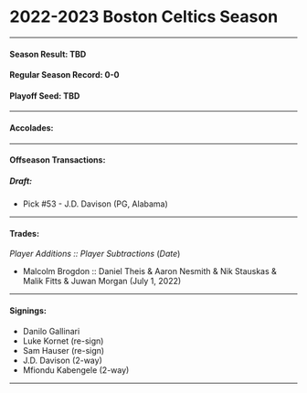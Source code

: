 # 2022-2023 Boston Celtics Season
----------------------------------
#### Season Result: TBD
#### Regular Season Record: 0-0
#### Playoff Seed: TBD
----------------------------------
#### Accolades:
----------------------------------
#### Offseason Transactions:
##### Draft: 
- Pick #53 - J.D. Davison (PG, Alabama)
----------------------------------
#### Trades:
  _Player Additions :: Player Subtractions_ (_Date_)
  - Malcolm Brogdon :: Daniel Theis &  Aaron Nesmith & Nik Stauskas & Malik Fitts & Juwan Morgan (July 1, 2022)
----------------------------------
#### Signings:
  - Danilo Gallinari
  - Luke Kornet (re-sign)
  - Sam Hauser (re-sign)
  - J.D. Davison (2-way)
  - Mfiondu Kabengele (2-way)
----------------------------------

